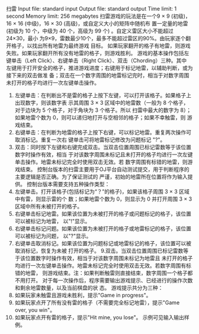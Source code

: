 扫雷
Input file: standard input
Output file: standard output
Time limit: 1 second
Memory limit: 256 megabytes
扫雷游戏的玩法是在一个9 × 9 (初级)，16 × 16 (中级)，16 × 30 (高级)，或自定义大小的矩阵中随机布
置一定量的地雷 (初级为 10 个，中级为 40 个，高级为 99 个) 。自定义雷区大小不能超过24×30，最小
为9×9，雷数最少10个，最多不能超过雷区的90%。由玩家逐个翻开格子，以找出所有地雷为最终游戏
目标。 如果玩家翻开的格子有地雷，则游戏失败。如果玩家翻开所有没有地雷的格子，则游戏胜利。
游戏的基本操作包括左键单击（Left Click）、右键单击（Right Click）、双击（Chording）三种。其中
左键用于打开安全的格子，推进游戏进度；右键用于标记地雷，以辅助判断，或为接下来的双击做准
备；双击在一个数字周围的地雷标记完时，相当于对数字周围未打开的格子均进行一次左键单击操作。
1. 左键单击：在判断出不是雷的格子上按下左键，可以打开该格子。如果格子上出现数字，则该数字表
示其周围 3 × 3 区域中的地雷数（一般为 8 个格子，对于边块为 5 个格子，对于角块为 3 个格子。所以
扫雷中最大的数字为 8）；如果地雷个数为 0，则可以递归地打开与空相邻的格子；如果不幸触雷，则
游戏结束。
2. 右键单击：在判断为地雷的格子上按下右键，可以标记地雷。重复两次操作可取消标记。重复一次右
键单击可将地雷标记修改为问题标记 "?"。
3. 双击：同时按下左键和右键完成双击。当双击位置周围已标记雷数等于该位置数字时操作有效，相当
于对该数字周围未标记且未打开的格子均进行一次左键单击操作。地雷未标记完全时使用双击无效。若
数字周围有标错的地雷，则游戏结束。
控制台版本的扫雷主要用于OJ平台自动测试提交，用于判断程序的主要逻辑是否正确。为了保证测试的
严谨，初始的地雷所在位置将作为输入提供。
控制台版本需要支持五种操作类型：
1. 左键单击。打开该格子(包括标记为“？”的格子)，如果该格子周围 3 × 3 区域中有雷，则显示雷的个
数；如果地雷个数为 0，则显示为 0 并打开周围 3 × 3 区域中所有未被打开的格子。
2. 右键单击标记地雷。如果该位置为未被打开的格子或问题标记的格子，该位置可以被标记为地雷，
以"!"显示。
3. 右键单击标记问题。如果该位置为未被打开的格子或地雷标记的格子，该位置可以被标记为问题，
以"?"显示。
4. 右键单击取消标记。如果该位置为问题标记或地雷标记的格子，该位置可以被取消标记，恢复为未被
打开的格子。
9.双击。当双击位置周围已标记雷数等于该位置数字时操作有效，相当于对该数字周围未标记为地雷且
未打开的格子均进行一次左键单击操作。地雷未标记完全时使用双击无效。若数字周围有标错的地雷，
则游戏结束。注：如果判断触雷则直接结束，数字周围一个格子都不用打开。
对于每一次操作后，程序需要输出游戏提示、已经进行的操作次数和剩余地雷数量，以及当前棋盘的状
态。
游戏提示共分为三种：
1. 如果玩家未触雷且游戏未胜利，提示"Game in progress"。
2. 如果玩家点开了所有没有雷的格子（不需要完全标记地雷），提示"Game over, you win"。
3. 如果玩家点开有雷的格子，提示"Hit mine, you lose"。
示例可见输入输出样例。
